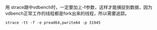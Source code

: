 用 strace跟中vdbench时，一定要加上-f参数，这样才能捕捉到数据，因为vdbench正常工作的线程都是fork出来的线程，所以需要追踪。
```
strace -tt -f -e pread64,pwrite64 -p 31945
```
